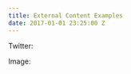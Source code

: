 ```yaml
---
title: External Content Examples
date: 2017-01-01 23:25:00 Z
---
```


Twitter:
<script async custom-element="amp-twitter"
  src="https://cdn.ampproject.org/v0/amp-twitter-0.1.js"></script>
<amp-twitter width="390" height="50"
    layout="responsive"
    data-tweetid="638793490521001985">

Image:
<amp-img src="http://i.imgur.com/yLPILpx.png" width="264" height="96" layout="responsive"></amp-img>